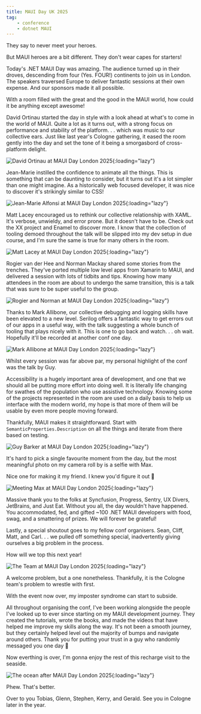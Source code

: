 ```yaml
---
title: MAUI Day UK 2025
tag:
    - conference
    - dotnet MAUI
---
```


They say to never meet your heroes.

But MAUI heroes are a bit different. They don't wear capes for starters!

Today's .NET MAUI Day was amazing. The audience turned up in their droves, descending from four (Yes. FOUR!) continents to join us in London. The speakers traversed Europe to deliver fantastic sessions at their own expense. And our sponsors made it all possible.

With a room filled with the great and the good in the MAUI world, how could it be anything except awesome!

David Ortinau started the day in style with a look ahead at what's to come in the world of MAUI. Quite a lot as it turns out, with a strong focus on performance and stability of the platform. . . which was music to our collective ears. Just like last year's Cologne gathering, it eased the room gently into the day and set the tone of it being a smorgasbord of cross-platform delight.

![David Ortinau at MAUI Day London 2025](/assets/images/2025/maui-day-david.jpg "David Ortinau at MAUI Day London 2025"){:loading="lazy"}

Jean-Marie instilled the confidence to animate all the things. This is something that can be daunting to consider, but it turns out it's a lot simpler than one might imagine. As a historically web focused developer, it was nice to discover it's strikingly similar to CSS!

![Jean-Marie Alfonsi at MAUI Day London 2025](/assets/images/2025/maui-day-jean-marie.jpg "Jean-Marie Alfonsi at MAUI Day London 2025"){:loading="lazy"}

Matt Lacey encouraged us to rethink our collective relationship with XAML. It's verbose, unwieldy, and error prone. But it doesn't have to be. Check out the XX project and Enamel to discover more. I know that the collection of tooling demoed throughout the talk will be slipped into my dev setup in due course, and I'm sure the same is true for many others in the room.

![Matt Lacey at MAUI Day London 2025](/assets/images/2025/maui-day-matt.jpg "Matt Lacey at MAUI Day London 2025"){:loading="lazy"}

Rogier van der Hee and Norman Mackay shared some stories from the trenches. They've ported multiple low level apps from Xamarin to MAUI, and delivered a session with lots of tidbits and tips. Knowing how many attendees in the room are about to undergo the same transition, this is a talk that was sure to be super useful to the group.

![Rogier and Norman at MAUI Day London 2025](/assets/images/2025/maui-day-rogier-norman.jpg "Rogier and Norman at MAUI Day London 2025"){:loading="lazy"}

Thanks to Mark Allibone, our collective debugging and logging skills have been elevated to a new level. Serilog offers a fantastic way to get errors out of our apps in a useful way, with the talk suggesting a whole bunch of tooling that plays nicely with it. This is one to go back and watch. . . oh wait. Hopefully it'll be recorded at another conf one day.

![Mark Allibone at MAUI Day London 2025](/assets/images/2025/maui-day-mark.jpg "Mark Allibone at MAUI Day London 2025"){:loading="lazy"}

Whilst every session was far above par, my personal highlight of the conf was the talk by Guy.

Accessibility is a hugely important area of development, and one that we should all be putting more effort into doing well. It is literally life changing for swathes of the population who use assistive technology. Knowing some of the projects represented in the room are used on a daily basis to help us interface with the modern world, my hope is that more of them will be usable by even more people moving forward.

Thankfully, MAUI makes it straightforward. Start with `SemanticProperties.Description` on all the things and iterate from there based on testing.

![Guy Barker at MAUI Day London 2025](/assets/images/2025/maui-day-guy.jpg "Guy Barker at MAUI Day London 2025"){:loading="lazy"}

It's hard to pick a single favourite moment from the day, but the most meaningful photo on my camera roll by is a selfie with Max.

Nice one for making it my friend. I knew you'd figure it out 🙌

![Meeting Max at MAUI Day London 2025](/assets/images/2025/maui-day-max.jpg "Meeting Max at MAUI Day London 2025"){:loading="lazy"}

Massive thank you to the folks at Syncfusion, Progress, Sentry, UX Divers, JetBrains, and Just Eat. Without you all, the day wouldn't have happened. You accommodated, fed, and gifted ~100 .NET MAUI developers with food, swag, and a smattering of prizes. We will forever be grateful!

Lastly, a special shoutout goes to my fellow conf organisers. Sean, Cliff, Matt, and Carl. . . we pulled off something special, inadvertently giving ourselves a big problem in the process.

How will we top this next year!

![The Team at MAUI Day London 2025](/assets/images/2025/maui-day-team.jpg "The Team at MAUI Day London 2025"){:loading="lazy"}

A welcome problem, but a one nonetheless. Thankfully, it is the Cologne team's problem to wrestle with first.

With the event now over, my imposter syndrome can start to subside.

All throughout organising the conf, I've been working alongside the people I've looked up to ever since starting on my MAUI development journey. They created the tutorials, wrote the books, and made the videos that have helped me improve my skills along the way. It's not been a smooth journey, but they certainly helped level out the majority of bumps and navigate around others. Thank you for putting your trust in a guy who randomly messaged you one day 🙏

Now everthing is over, I'm gonna enjoy the rest of this recharge visit to the seaside.

![The ocean after MAUI Day London 2025](/assets/images/2025/maui-day-david.jpg "The ocean after MAUI Day London 2025"){:loading="lazy"}

Phew. That's better.

Over to you Tobias, Glenn, Stephen, Kerry, and Gerald. See you in Cologne later in the year.
